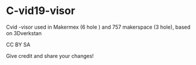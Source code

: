 # C-vid19-visor
Cvid -visor used in Makermex  (6 hole ) and 757 makerspace (3 hole), based on 3Dverkstan

CC BY  SA

Give credit  and share your changes!
